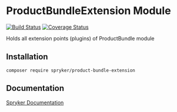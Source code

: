 # ProductBundleExtension Module
[![Build Status](https://travis-ci.org/spryker/product-bundle-extension.svg)](https://travis-ci.org/spryker/product-bundle-extension)
[![Coverage Status](https://coveralls.io/repos/github/spryker/product-bundle-extension/badge.svg)](https://coveralls.io/github/spryker/product-bundle-extension)

Holds all extension points (plugins) of ProductBundle module

## Installation

```
composer require spryker/product-bundle-extension
```

## Documentation

[Spryker Documentation](https://academy.spryker.com/developing_with_spryker/module_guide/modules.html)
